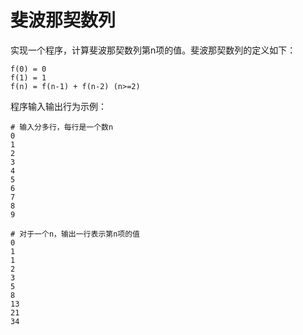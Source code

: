 # 斐波那契数列

实现一个程序，计算斐波那契数列第n项的值。斐波那契数列的定义如下：

```
f(0) = 0
f(1) = 1
f(n) = f(n-1) + f(n-2) (n>=2)
```

程序输入输出行为示例：

```
# 输入分多行，每行是一个数n
0
1
2
3
4
5
6
7
8
9

# 对于一个n，输出一行表示第n项的值
0
1
1
2
3
5
8
13
21
34
```
